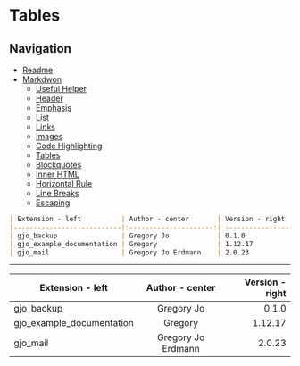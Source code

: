 # Tables

## Navigation

* [Readme](../README.md)
 * [Markdwon](markdown.md)
   * [Useful Helper](helper.md)
   * [Header](header.md)
   * [Emphasis](emphasis.md)
   * [List](list.md)
   * [Links](links.md)
   * [Images](images.md)
   * [Code Highlighting](code_syntax_highlighting.md)
   * [Tables](tables.md)
   * [Blockquotes](blockquotes.md)
   * [Inner HTML](inner_html.md)
   * [Horizontal Rule](horizontal_rule.md)
   * [Line Breaks](line_breaks.md)
   * [Escaping](escaping.md)


```markdown
| Extension - left          | Author - center       | Version - right   |
|---------------------------|:---------------------:| -----------------:|
| gjo_backup                | Gregory Jo            | 0.1.0             |
| gjo_example_documentation | Gregory               | 1.12.17           |
| gjo_mail                  | Gregory Jo Erdmann    | 2.0.23            |
```

---

| Extension - left          | Author - center       | Version - right   |
|---------------------------|:---------------------:| -----------------:|
| gjo_backup                | Gregory Jo            | 0.1.0             |
| gjo_example_documentation | Gregory               | 1.12.17           |
| gjo_mail                  | Gregory Jo Erdmann    | 2.0.23            |